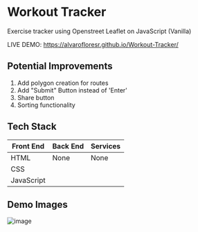 # Workout Tracker
Exercise tracker using Openstreet Leaflet on JavaScript (Vanilla)

LIVE DEMO: https://alvarofloresr.github.io/Workout-Tracker/

## Potential Improvements
1. Add polygon creation for routes
2. Add "Submit" Button instead of 'Enter'
3. Share button
4. Sorting functionality

## Tech Stack
| Front End  | Back End | Services |
|------------|----------|----------|
| HTML       | None     | None  |
| CSS        |          |          |
| JavaScript |          |          |

## Demo Images
![image](https://user-images.githubusercontent.com/87340855/223647023-9a5e8bfd-b85c-4c21-9374-97807fec49a7.png)
